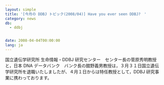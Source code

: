 ```yaml
---
layout: simple
title: '[今月の DDBJ トピック(2008/04)] Have you ever seen DDBJ?　'
category: news
db:
  - ddbj


date: 2008-04-04T00:00:00
lang: ja
---
```


国立遺伝学研究所 生命情報・DDBJ 研究センター　センター長の菅原秀明教授と，日本 DNA データバンク　バンク長の舘野義男教授は，３月３１日国立遺伝学研究所を退職いたしましたが、４月１日からは特任教授として，DDBJ 研究事業に携わっております。
